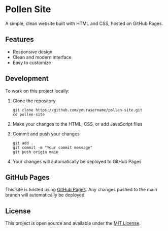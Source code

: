 # Pollen Site

A simple, clean website built with HTML and CSS, hosted on GitHub Pages.

## Features

- Responsive design
- Clean and modern interface
- Easy to customize

## Development

To work on this project locally:

1. Clone the repository
   ```
   git clone https://github.com/yourusername/pollen-site.git
   cd pollen-site
   ```

2. Make your changes to the HTML, CSS, or add JavaScript files

3. Commit and push your changes
   ```
   git add .
   git commit -m "Your commit message"
   git push origin main
   ```

4. Your changes will automatically be deployed to GitHub Pages

## GitHub Pages

This site is hosted using [GitHub Pages](https://pages.github.com/). Any changes pushed to the main branch will automatically be deployed.

## License

This project is open source and available under the [MIT License](LICENSE).

